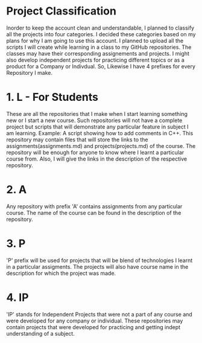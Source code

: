 # Project Classification 
Inorder to keep the account clean and understandable, I planned to classify all the projects into four categories. I decided these categories based on my plans for why I am going to use this account. I planned to upload all the scripts I will create while learning in a class to my GitHub repositories. The classes may have their corresponding assignements and projects. I might also develop independent projects for practicing different topics or as a product for a Company or Indivdual. So, Likewise I have 4 prefixes for every Repository I make. 

# 1. L - For Students
These are all the repositories that I make when I start learning something new or I start a new course. Such repositories will not have a complete project but scripts that will demonstrate any particular feature in subject I am learning. Example: A script showing how to add comments in C++. This repository may contain files that will store the links to the assignments(assignments.md) and projects(projects.md) of the course. The repository will be enough for anyone to know where I learnt a particular course from. Also, I will give the links in the description of the respective repository. 

# 2. A
Any repository with prefix 'A' contains assignments from any particular course. The name of the course can be found in the description of the repository. 

# 3. P
'P' prefix will be used for projects that will be blend of technologies I learnt in a particular assigments. The projects will also have course name in the description for which the project was made. 

# 4. IP
'IP' stands for Independent Projects that were not a part of any course and were developed for any company or individual. These repositories may contain projects that were developed for practicing and getting indept understanding of a subject. 

